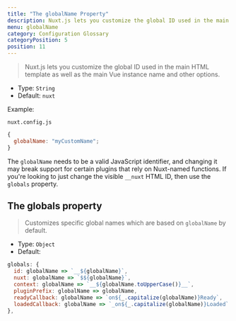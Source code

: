 ```yaml
---
title: "The globalName Property"
description: Nuxt.js lets you customize the global ID used in the main HTML template as well as the main Vue instance name and other options.
menu: globalName
category: Configuration Glossary
categoryPosition: 5
position: 11
---
```


> Nuxt.js lets you customize the global ID used in the main HTML template as well as the main Vue instance name and other options.

- Type: `String`
- Default: `nuxt`

Example:

`nuxt.config.js`

```js
{
  globalName: "myCustomName";
}
```

<base-alert>

The `globalName` needs to be a valid JavaScript identifier, and changing it may break support for certain plugins that rely on Nuxt-named functions. If you're looking to just change the visible `__nuxt` HTML ID, then use the `globals` property.

</base-alert>

## The globals property

> Customizes specific global names which are based on `globalName` by default.

- Type: `Object`
- Default:

```js
globals: {
  id: globalName => `__${globalName}`,
  nuxt: globalName => `$${globalName}`,
  context: globalName => `__${globalName.toUpperCase()}__`,
  pluginPrefix: globalName => globalName,
  readyCallback: globalName => `on${_.capitalize(globalName)}Ready`,
  loadedCallback: globalName => `_on${_.capitalize(globalName)}Loaded`
},
```
